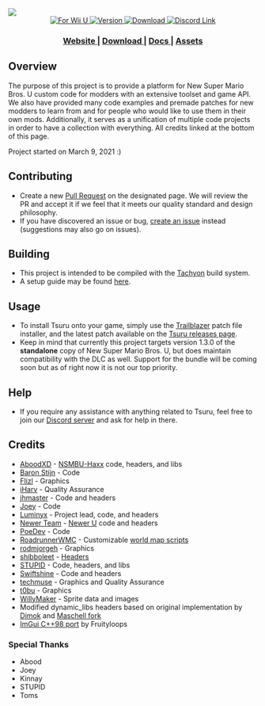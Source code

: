 <a href="https://github.com/Zenith-Team/Tsuru" align="center">
  <img src="https://cdn.discordapp.com/attachments/835740850163679232/1144025045451165746/header.png">
</a>

<div align="center">
  <a href="#">
    <img src="https://img.shields.io/badge/for-Wii%20U-blue?color=%2302a4c7&style=flat" alt="For Wii U"/>
  </a>
  <a href="https://github.com/Zenith-Team/Tsuru/releases/latest">
    <img src="https://img.shields.io/github/v/tag/zenith-team/tsuru?label=version&style=flat&color=%2346ad14" alt="Version"/>
    <img src="https://img.shields.io/github/downloads/zenith-team/tsuru/total?style=flat&color=%23f57242" alt="Download"/>
  </a>
  <a href="https://go.nsmbu.net/discord">
    <img src="https://img.shields.io/discord/800510605785563186?logo=discord&color=%235662f6&style=flat&label=zenith" alt="Discord Link"/>
  </a>
</div>

<div align="center">
  <h3>
    <a href="https://tsuru.nsmbu.net"> Website </a>
    <span> | </span>
    <a href="https://github.com/Zenith-Team/Tsuru/releases/latest"> Download </a>
    <span> | </span>
    <a href="https://zenith.nsmbu.net/wiki/Custom_Code"> Docs </a>
    <span> | </span>
    <a href="https://github.com/Zenith-Team/Tsuru-Assets/releases/latest"> Assets </a>
  </h3>
</div>

## Overview
The purpose of this project is to provide a platform for New Super Mario Bros. U custom code for modders with an extensive toolset and game API. We also have provided many code examples and premade patches for new modders to learn from and for people who would like to use them in their own mods. Additionally, it serves as a unification of multiple code projects in order to have a collection with everything. All credits linked at the bottom of this page.

Project started on March 9, 2021 :)

## Contributing
- Create a new [Pull Request](https://github.com/Zenith-Team/Tsuru/pulls) on the designated page. We will review the PR and accept it if we feel that it meets our quality standard and design philosophy.
- If you have discovered an issue or bug, [create an issue](https://github.com/Zenith-Team/Tsuru/issues) instead (suggestions may also go on issues).

## Building
- This project is intended to be compiled with the [Tachyon](https://github.com/Zenith-Team/Tachyon) build system.
- A setup guide may be found [here](https://zenith.nsmbu.net/wiki/Custom_Code/Setting_up_Tachyon).

## Usage
- To install Tsuru onto your game, simply use the [Trailblazer](https://trailblazer.nsmbu.net) patch file installer, and the latest patch available on the [Tsuru releases page](https://github.com/Zenith-Team/Tsuru/releases).
- Keep in mind that currently this project targets version 1.3.0 of the __standalone__ copy of New Super Mario Bros. U, but does maintain compatibility with the DLC as well. Support for the bundle will be coming soon but as of right now it is not our top priority.

## Help
- If you require any assistance with anything related to Tsuru, feel free to join our [Discord server](https://go.nsmbu.net/discord) and ask for help in there.

## Credits
* [AboodXD](https://github.com/aboood40091) - [NSMBU-Haxx](https://github.com/aboood40091/NSMBU-Haxx-Rewrite) code, headers, and libs
* [Baron Stijn](https://github.com/BaronStijn) - Code
* [Flizl](https://github.com/Flizl) - Graphics
* [iHarv](https://github.com/iHarv) - Quality Assurance
* [jhmaster](https://github.com/jhmaster2000) - Code and headers
* [Joey](https://github.com/Joey0980) - Code
* [Luminyx](https://github.com/Luminyx1) - Project lead, code, and headers
* [Newer Team](https://github.com/Newer-Team) - [Newer U](https://github.com/Newer-Team/NewerSMBU) code and headers
* [PoeDev](https://github.com/poec987) - Code
* [RoadrunnerWMC](https://github.com/RoadrunnerWMC) - Customizable [world map scripts](https://github.com/RoadrunnerWMC/Cobra)
* [rodmjorgeh](https://github.com/Rodmjorge) - Graphics
* [shibboleet](https://github.com/shibbo) - [Headers](https://github.com/shibbo/NSMBU-Headers/)
* [STUPID](https://github.com/stupidestmodder) - Code, headers, and libs
* [Swiftshine](https://github.com/Swiftshine) - Code and headers
* [techmuse](https://github.com/techmuse8) - Graphics and Quality Assurance
* [t0bu](https://www.youtube.com/@tbu.) - Graphics
* [WillyMaker](https://github.com/WillyMaker5) - Sprite data and images
* Modified dynamic_libs headers based on original implementation by [Dimok](https://github.com/dimok789) and [Maschell fork](https://github.com/Maschell/dynamic_libs)
* [ImGui C++98 port](https://github.com/fruityloops1/imgui-98) by Fruityloops

### Special Thanks
* Abood
* Joey
* Kinnay
* STUPID
* Toms
